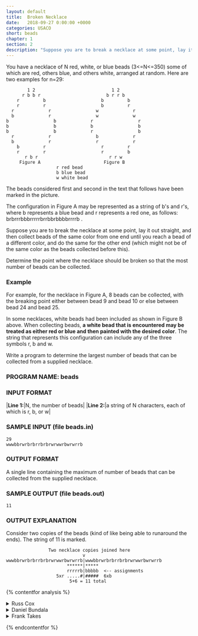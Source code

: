```yaml
---
layout: default
title:  Broken Necklace
date:   2018-09-27 0:00:00 +0000
categories: USACO
short: beads
chapter: 1
section: 2
description: "Suppose you are to break a necklace at some point, lay it out straight, and then collect beads of the same color from one end until you reach a bead of a different color, and do the same for the other end. Determine the point where the necklace should be broken so that the most number of beads can be collected."
---
```


You have a necklace of N red, white, or blue beads (3<=N<=350) some of which are red, others blue, and others white, arranged at random. Here are two examples for n=29:

```none
        1 2                             1 2
      r b b r                         b r r b
    r         b                     b         b
    r         r                     b         r
  r             r                 w             r
  b             r                 w             w
b                 b             r                 r
b                 b             b                 b
b                 b             r                 b
  r             r                 b             r
  b             r                 r             r
    b         r                     r         r
    r         r                     r         b
       r b r                           r r w
     Figure A                        Figure B
                   r red bead
                   b blue bead
                   w white bead
```
The beads considered first and second in the text that follows have been marked in the picture.

The configuration in Figure A may be represented as a string of b's and r's, where b represents a blue bead and r represents a red one, as follows: brbrrrbbbrrrrrbrrbbrbbbbrrrrb .

Suppose you are to break the necklace at some point, lay it out straight, and then collect beads of the same color from one end until you reach a bead of a different color, and do the same for the other end (which might not be of the same color as the beads collected before this).

Determine the point where the necklace should be broken so that the most number of beads can be collected.

### Example

For example, for the necklace in Figure A, 8 beads can be collected, with the breaking point either between bead 9 and bead 10 or else between bead 24 and bead 25.

In some necklaces, white beads had been included as shown in Figure B above. When collecting beads, **a white bead that is encountered may be treated as either red or blue and then painted with the desired color**. The string that represents this configuration can include any of the three symbols r, b and w.

Write a program to determine the largest number of beads that can be collected from a supplied necklace.

### PROGRAM NAME: beads

### INPUT FORMAT

|**Line 1:**|N, the number of beads|
|**Line 2:**|a string of N characters, each of which is r, b, or w|

### SAMPLE INPUT (file beads.in)

```none
29
wwwbbrwrbrbrrbrbrwrwwrbwrwrrb
```

### OUTPUT FORMAT

A single line containing the maximum of number of beads that can be collected from the supplied necklace.

### SAMPLE OUTPUT (file beads.out)

```none
11
```

### OUTPUT EXPLANATION

Consider two copies of the beads (kind of like being able to runaround the ends). The string of 11 is marked.

```none
                Two necklace copies joined here
                             v
wwwbbrwrbrbrrbrbrwrwwrbwrwrrb|wwwbbrwrbrbrrbrbrwrwwrbwrwrrb
                       ******|*****
                       rrrrrb|bbbbb  <-- assignments
                   5xr .....#|#####  6xb
                        5+6 = 11 total
```

{% contentfor analysis %}

<details>
<summary>
Russ Cox
</summary>

In this problem, the necklace size is small enough (350) that we might as well just try breaking the necklace at each point and see how many beads can be collected. This will take approximately O(n^2) time, but n is small enough that it won't matter.

The code is slightly simple-minded in that we might count the same beads twice if they can be taken off either side of the break. This can only happen if all beads can be taken off the necklace, so we just check for that at the end.

```c

#include <stdio.h>
#include <string.h>
#include <assert.h>

#define MAXN 400

char necklace[MAXN];
int len;

/* 
 * Return n mod m.  The C % operator is not enough because
 * its behavior is undefined on negative numbers.
 */
int 
mod(int n, int m)
{
    while(n < 0)
	n += m;
    return n%m;
}

/*
 * Calculate number of beads gotten by breaking
 * before character p and going in direction dir,
 * which is 1 for forward and -1 for backward.
 */
int
nbreak(int p, int dir)
{
    char color;
    int i, n;

    color = 'w';

    /* Start at p if going forward, bead before if going backward */
    if(dir > 0)
	i = p;
    else
	i = mod(p-1, len);

    /* We use "n<len" to cut off loops that go around the whole necklace */
    for(n=0; n<len; n++, i=mod(i+dir, len)) {
	/* record which color we're going to collect */
	if(color == 'w' && necklace[i] != 'w')
	    color = necklace[i];

	/* 
	 * If we've chosen a color and see a bead
	 * not white and not that color, stop 
	 */
	if(color != 'w' && necklace[i] != 'w' && necklace[i] != color)
	    break;
    }
    return n;
}

void
main(void)
{
    FILE *fin, *fout;
    int i, n, m;

    fin = fopen("beads.in", "r");
    fout = fopen("beads.out", "w");
    assert(fin != NULL && fout != NULL);

    fscanf(fin, "%d %s", &len, necklace);
    assert(strlen(necklace) == len);

    m = 0;
    for(i=0; i<len; i++) {
	n = nbreak(i, 1) + nbreak(i, -1);
	if(n > m)
	    m = n;
    }

    /*
     * If the whole necklace can be gotten with a good
     * break, we'll sometimes count beads more than 
     * once.  this can only happen when the whole necklace
     * can be taken, when beads that can be grabbed from
     * the right of the break can also be grabbed from the left.
     */
    if(m > len)
	m = len;

    fprintf(fout, "%d\n", m);
    exit (0);
}

```

</details>

<details>
<summary>
Daniel Bundala
</summary>

Dynamic Programming is good method for solving this problem in O(N). If we consider two copies of the string we easy transform cyclic configuration of the necklace to linear. Now we can compute for each breaking point how many beads of the same color can be collected on the left and on the right from the breaking point. I show how we can compute it only for the left side. For right side it is analogical. Let r[p] and b[p] be the number of red / blue beads that can be collected, when necklace is broken in point p. If we know this and color of next bead (c) we can compute r[p+1] and b[p+1].

```none
 r[0] = b[0] = 0
 If c = 'r' then r[p+1] = r[p] + 1 and b[p+1] = 0
        because the length of the blue beads is 0.
 if c = 'b' then b[p+1] = b[p] + 1 and r[p+1] = 0
 if c = 'w' then both length of the red and length of blue beads
             can be longer.
so r[p+1] = r[p]+1 and b[p+1] = b[p] + 1.
```

The number of beads that can be collected in breaking point p is then max(left\[r\[p\]\], left\[b\[p\]\]) + max(right\[r\[p\]\], right\[b\[p\]\]). And the maximum from this value is answer for the problem.

```cpp
#include <stdio.h>
#include <string.h>
#include <algorithm>

using namespace std;

FILE *in,*out;

int main () {
   in = fopen("beads.in", "r");
   out = fopen ("beads.out", "w");

   int n;
   char tmp[400], s[800];
   fscanf(in, "%d %s", &n, tmp);

   strcpy(s, tmp);
   strcat(s, tmp);

   int left[800][2], right[800][2];
   left[0][0] = left[0][1] = 0;

   for (int i=1; i<= 2 * n; i++){
       if (s[i - 1] == 'r'){
           left[i][0] = left[i - 1][0] + 1;
           left[i][1] = 0;
       } else if (s[i - 1] == 'b'){
           left[i][1] = left[i - 1][1] + 1;
           left[i][0] = 0;
       } else {
           left[i][0] = left[i - 1][0] + 1;
           left[i][1] = left[i - 1][1] + 1;
       }
     }

   right[2 * n][0] = right[2 * n][1] = 0;
   for (int i=2 * n - 1; i >= 0; i--){
       if (s[i] == 'r'){
           right[i][0] = right[i + 1][0] + 1;
           right[i][1] = 0;
       } else if (s[i] == 'b'){
           right[i][1] = right[i + 1][1] + 1;
           right[i][0] = 0;
       } else {
           right[i][0] = right[i + 1][0] + 1;
           right[i][1] = right[i + 1][1] + 1;
       }
   }

   int m = 0;
   for (int i=0; i<2 * n; i++)
       m = max(m, max(left[i][0], left[i][1]) + max(right[i][0], right[i][1]));
   m = min(m, n);
   fprintf(out, "%d\n", m);
   fclose(in); fclose(out);
   return 0;
}
```

</details>

<details>
<summary>
Frank Takes
</summary>

Holland's Frank Takes has a potentially easier solution:

```cpp
/* This solution simply changes the string s into ss, then for every starting
// symbol it checks if it can make a sequence simply by repeatedly checking 
// if a sequence can be found that is longer than the current maximum one.
*/

#include <iostream>
#include <fstream>
using namespace std;

int main() {
  fstream input, output;
  string inputFilename = "beads.in", outputFilename = "beads.out";  
  input.open(inputFilename.c_str(), ios::in);
  output.open(outputFilename.c_str(), ios::out);
  
  int n, max=0, current, state, i, j;
  string s;
  char c;
  
  input >> n >> s;
  s = s+s;
  for(i=0; i<n; i++) {
    c = (char) s[i];
    if(c == 'w')
      state = 0;
    else
      state = 1;
    j = i;
    current = 0;
    while(state <= 2) { 
      // dont go further in second string than starting position in first string
      while(j<n+i && (s[j] == c || s[j] == 'w')) { 
        current++;
        j++;
      } // while
      state++;
      c = s[j];
    } // while
    if(current > max)
      max = current;
  } // for
    
  output << max << endl;
  return 0;
} // main
```

</details>

{% endcontentfor %}